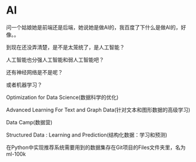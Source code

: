 # AI
问一个姑娘她是前端还是后端，她说她是做AI的，我百度了下什么是做AI的，好像。。


到现在还没弄清楚，是不是太笼统了，是人工智能？


人工智能也分强人工智能和弱人工智能吧？


还有神经网络是不是呢？


或者机器学习？

Optimization for Data Science(数据科学的优化)

Advanced Learning For Text and Graph Data(针对文本和图形数据的高级学习)

Data Camp(数据营)

Structured Data : Learning and Prediction(结构化数据：学习和预测)

在Python中实现推荐系统需要用到的数据集存在Git项目的Files文件夹里，名为ml-100k
